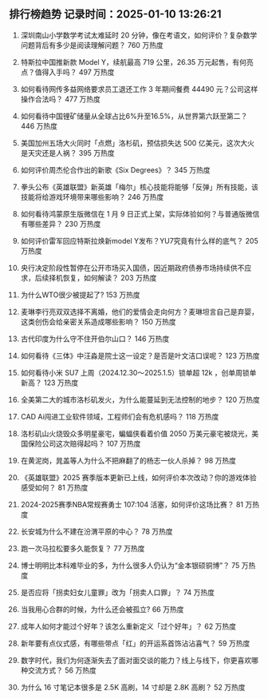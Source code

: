 
## 排行榜趋势 记录时间：2025-01-10 13:26:21
  
  1. 深圳南山小学数学考试太难延时 20 分钟，像在考语文，如何评价？复杂数学问题背后有多少是阅读理解问题？ 760 万热度
    
  2. 特斯拉中国推新款 Model Y，续航最高 719 公里，26.35 万元起售，有何亮点？值得入手吗？ 497 万热度
    
  3. 如何看待网传多益网络要求员工退还工作 3 年期间餐费 44490 元？公司这样操作合法吗？ 477 万热度
    
  4. 如何看待中国锂矿储量从全球占比6%升至16.5%，从世界第六跃至第二？ 446 万热度
    
  5. 美国加州五场大火同时「点燃」洛杉矶，预估损失达 500 亿美元，这次大火是天灾还是人祸？ 395 万热度
    
  6. 如何评价周杰伦合作出的新歌《Six Degrees》？ 345 万热度
    
  7. 拳头公布《英雄联盟》新英雄「梅尔」核心技能将能够「反弹」所有技能，该技能将给游戏环境带来哪些影响？ 246 万热度
    
  8. 如何看待鸿蒙原生版微信在 1 月 9 日正式上架，实际体验如何？与普通版微信有哪些差异？ 230 万热度
    
  9. 如何评价雷军回应特斯拉焕新model Y发布？YU7究竟有什么样的底气？ 205 万热度
    
  10. 央行决定阶段性暂停在公开市场买入国债，因近期政府债券市场持续供不应求，后续择机恢复，如何解读？ 203 万热度
    
  11. 为什么WTO很少被提起了? 153 万热度
    
  12. 麦琳李行亮双双选择不离婚，他们的爱情会走向何方？麦琳坦言自己是弃婴，这类创伤会给亲密关系造成哪些影响？ 150 万热度
    
  13. 古代印度为什么守不住开伯尔山口？ 146 万热度
    
  14. 如何看待《三体》中汪淼是院士这一设定？是否是叶文洁口误呢？ 123 万热度
    
  15. 如何看待小米 SU7 上周（2024.12.30～2025.1.5）锁单超 12k ，创单周锁单新高？ 123 万热度
    
  16. 全美第二大的城市洛杉矶发火，为什么能蔓延到无法控制的地步？ 120 万热度
    
  17. CAD Ai闯进工业软件领域，工程师们会有危机感吗？ 118 万热度
    
  18. 洛杉矶山火烧毁众多明星豪宅，蝙蝠侠看着价值 2050 万美元豪宅被烧光，美国保险公司这次赔得起吗？ 107 万热度
    
  19. 在黄泥岗，晁盖等人为什么不把麻翻了的杨志一伙人杀掉？ 98 万热度
    
  20. 《英雄联盟》2025 赛季版本更新已上线，如何评价本次改动？你的游戏体验感受如何？ 81 万热度
    
  21. 2024-2025赛季NBA常规赛勇士 107:104 活塞，如何评价这场比赛？ 81 万热度
    
  22. 长安城为什么不建在汾渭平原的中心？ 78 万热度
    
  23. 跑一次马拉松要多久能恢复？ 77 万热度
    
  24. 博士明明比本科难毕业的多，为什么很多人仍认为“金本银硕铜博”？ 75 万热度
    
  25. 是否应将「拐卖妇女儿童罪」改为「拐卖人口罪」？ 74 万热度
    
  26. 当我用心合群的时候，为什么还会被孤立? 66 万热度
    
  27. 成年人如何才能过个好年？该怎么重新定义「过个好年」？ 62 万热度
    
  28. 新年要有点仪式感，有哪些带点「红」的开运系首饰沾沾喜气？ 59 万热度
    
  29. 数字时代，我们为何逐渐失去了面对面交谈的能力？线上与线下，你更喜欢哪种交流方式？ 56 万热度
    
  30. 为什么 16 寸笔记本很多是 2.5K 高刷，14 寸却是 2.8K 高刷？ 52 万热度
    